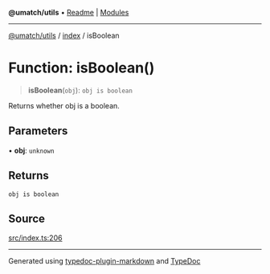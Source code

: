 **@umatch/utils** • [Readme](../../index.md) \| [Modules](../../modules.md)

***

[@umatch/utils](../../modules.md) / [index](../index.md) / isBoolean

# Function: isBoolean()

> **isBoolean**(`obj`): `obj is boolean`

Returns whether obj is a boolean.

## Parameters

• **obj**: `unknown`

## Returns

`obj is boolean`

## Source

[src/index.ts:206](https://github.com/umatch-oficial/utils/blob/ed8915b/src/index.ts#L206)

***

Generated using [typedoc-plugin-markdown](https://www.npmjs.com/package/typedoc-plugin-markdown) and [TypeDoc](https://typedoc.org/)
